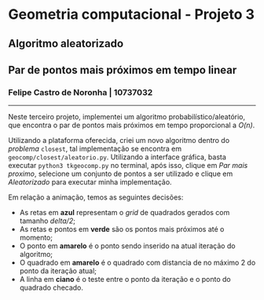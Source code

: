 # Geometria computacional - Projeto 3

## Algoritmo aleatorizado 
## Par de pontos mais próximos em tempo linear

### Felipe Castro de Noronha | 10737032

---

Neste terceiro projeto, implementei um algoritmo probabilístico/aleatório, que encontra o par de pontos mais próximos em tempo proporcional a _O(n)_.

Utilizando a plataforma oferecida, criei um novo algoritmo dentro do _problema_ `closest`, tal implementação se encontra em `geocomp/closest/aleatorio.py`. Utilizando a interface gráfica, basta executar `python3 tkgeocomp.py` no terminal, após isso, clique em _Par mais proximo_, selecione um conjunto de pontos a ser utilizado e clique em _Aleatorizado_ para executar minha implementação.

Em relação a animação, temos as seguintes decisões:

- As retas em **azul** representam o _grid_ de quadrados gerados com tamanho _delta/2_;
- As retas e  pontos em **verde** são os pontos mais próximos até o momento;
- O ponto em **amarelo** é o ponto sendo inserido na atual iteração do algoritmo;
- O quadrado em **amarelo** é o quadrado com distancia de no máximo 2 do ponto da iteração atual;
- A linha em **ciano** é o teste entre o ponto da iteração e o ponto do quadrado checado.
